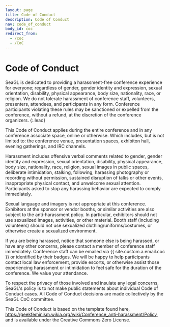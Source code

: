 ```yaml
---
layout: page
title: Code of Conduct
description: Code of Conduct
nav: code_of_conduct
body_id: coc
redirect_from:
  - /coc
  - /CoC
---
```


# Code of Conduct

SeaGL is dedicated to providing a harassment-free conference experience for everyone; regardless of gender, gender identity and expression, sexual orientation, disability, physical appearance, body size, nationality, race, or religion.
We do not tolerate harassment of conference staff, volunteers, presenters, attendees, and participants in any form.
Conference participants violating these rules may be sanctioned or expelled from the conference, without a refund, at the discretion of the conference organizers.
{:.lead}

This Code of Conduct applies during the entire conference and in any conference associate space, online or otherwise.
Which includes, but is not limited to: the conference venue, presentation spaces, exhibiton hall, evening gatherings, and IRC channels.

Harassment includes offensive verbal comments related to gender, gender identity and expression, sexual orientation, disability, physical appearance, body size, nationality, race, religion, sexual images in public spaces, deliberate intimidation, stalking, following, harassing photography or recording without permission, sustained disruption of talks or other events, inappropriate physical contact, and unwelcome sexual attention.
Participants asked to stop any harassing behavior are expected to comply immediately.

Sexual language and imagery is not appropriate at this conference.
Exhibitors at the sponsor or vendor booths, or similar activities are also subject to the anti-harassment policy.
In particular, exhibitors should not use sexualized images, activities, or other material.
Booth staff (including volunteers) should not use sexualized clothing/uniforms/costumes, or otherwise create a sexualized environment.

If you are being harassed, notice that someone else is being harassed, or have any other concerns, please contact a member of conference staff immediately.
Conference staff can be emailed via {{ site.custom.a.email.coc }} or identified by their badges.
We will be happy to help participants contact local law enforcement, provide escorts, or otherwise assist those experiencing harassment or intimidation to feel safe for the duration of the conference.
We value your attendance.

To respect the privacy of those involved and insulate any legal concerns, SeaGL's policy is to not make public statements about individual Code of Conduct cases.
All Code of Conduct decisions are made collectively by the SeaGL CoC committee.

This Code of Conduct is based on the template found here, <https://geekfeminism.wikia.org/wiki/Conference_anti-harassment/Policy>, and is available under the Creative Commons Zero License.
